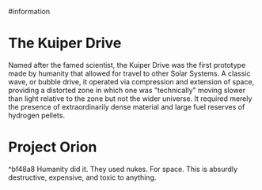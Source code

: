 #information 
# The Kuiper Drive
Named after the famed scientist, the Kuiper Drive was the first prototype made by humanity that allowed for travel to other Solar Systems. A classic wave, or bubble drive, it operated via compression and extension of space, providing a distorted zone in which one was "technically" moving slower than light relative to the zone but not the wider universe. It required merely the presence of extraordinarily dense material and large fuel reserves of hydrogen pellets. 

# Project Orion

^bf48a8
Humanity did it. They used nukes. For space. This is absurdly destructive, expensive, and toxic to anything. 